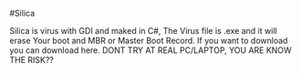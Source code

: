 #Silica

Silica is virus with GDI and maked in C#, The Virus file is .exe and it will erase Your boot and MBR or Master Boot Record.
If you want to download you can download here. DONT TRY AT REAL PC/LAPTOP, YOU ARE KNOW THE RISK??

